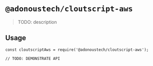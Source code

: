 # `@adonoustech/cloutscript-aws`

> TODO: description

## Usage

```
const cloutscriptAws = require('@adonoustech/cloutscript-aws');

// TODO: DEMONSTRATE API
```
